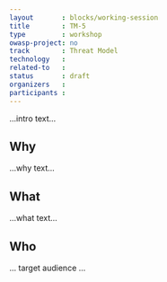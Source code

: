 ```yaml
---
layout       : blocks/working-session
title        : TM-5
type         : workshop
owasp-project: no
track        : Threat Model
technology   :
related-to   :
status       : draft
organizers   :
participants :
---
```


...intro text...

## Why

...why text...

## What

...what text...

## Who

... target audience ...